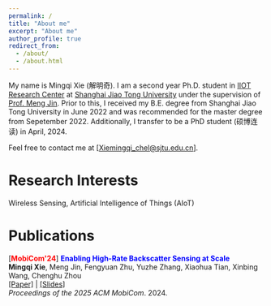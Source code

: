 ```yaml
---
permalink: /
title: "About me"
excerpt: "About me"
author_profile: true
redirect_from: 
  - /about/
  - /about.html
---
```


My name is Mingqi Xie (解明奇). I am a second year Ph.D. student in [IIOT Research Center](https://iiot.sjtu.edu.cn/#/) at [Shanghai Jiao Tong University](https://www.sjtu.edu.cn/) under the supervision of [Prof. Meng Jin](https://yume-sjtu.github.io/). Prior to this, I received my B.E. degree from Shanghai Jiao Tong University in June 2022 and was recommended for the master degree from Sepetember 2022. Additionally, I transfer to be a PhD student (硕博连读) in April, 2024.

Feel free to contact me at [Xiemingqi_chel@sjtu.edu.cn].

Research Interests
======
Wireless Sensing, Artificial Intelligence of Things (AIoT)

Publications
======
[<span style="color:red">**MobiCom'24**</span>] <span style="color:blue">**Enabling High-Rate Backscatter Sensing at Scale**</span> <br/>
**Mingqi Xie**, Meng Jin, Fengyuan Zhu, Yuzhe Zhang, Xiaohua Tian, Xinbing Wang, Chenghu Zhou <br/> 
[[Paper]](https://dl.acm.org/doi/10.1145/3636534.3649351) | [[Slides]](files/uTag_slides.pdf) <br/> 
*Proceedings of the 2025 ACM MobiCom*. 2024.


